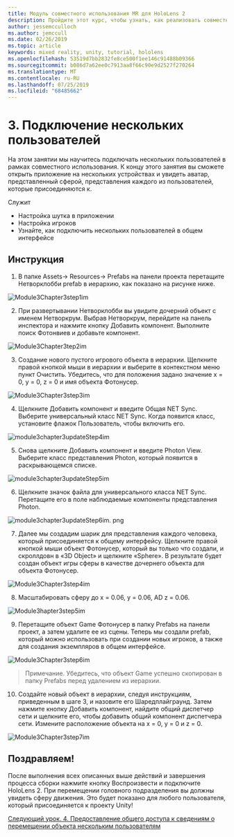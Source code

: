 ```yaml
---
title: Модуль совместного использования MR для HoloLens 2
description: Пройдите этот курс, чтобы узнать, как реализовать совместное использование нескольких пользователей в приложении HoloLens 2.
author: jessemcculloch
ms.author: jemccull
ms.date: 02/26/2019
ms.topic: article
keywords: mixed reality, unity, tutorial, hololens
ms.openlocfilehash: 53519d7bb2832fe8ce500f1ee146c91488b09366
ms.sourcegitcommit: b086d7a62ee0c7913aa8f66c90e9d2527f270264
ms.translationtype: MT
ms.contentlocale: ru-RU
ms.lasthandoff: 07/25/2019
ms.locfileid: "68485662"
---
```

# <a name="3-connecting-multiple-users"></a>3. Подключение нескольких пользователей

На этом занятии мы научитесь подключать нескольких пользователей в рамках совместного использования. К концу этого занятия вы сможете открыть приложение на нескольких устройствах и увидеть аватар, представленный сферой, представления каждого из пользователей, которые присоединяются к. 

Служит

- Настройка шутка в приложении
- Настройка игроков
- Узнайте, как подключить нескольких пользователей в общем интерфейсе

## <a name="instructions"></a>Инструкция

1. В папке Assets-> Resources-> Prefabs на панели проекта перетащите Нетворклобби prefab в иерархию, как показано на рисунке ниже.

![Module3Chapter3step1im](images/module3chapter3step1im.PNG)

2. При развертывании Нетворклобби вы увидите дочерний объект с именем Нетворкрум. Выбрав Нетворкрум, перейдите на панель инспектора и нажмите кнопку Добавить компонент. Выполните поиск Фотонвиев и добавьте компонент.

![Module3Chapter3tep2im](images/module3chapter3step2im.PNG)

3. Создание нового пустого игрового объекта в иерархии. Щелкните правой кнопкой мыши в иерархии и выберите в контекстном меню пункт Очистить. Убедитесь, что для положения задано значение x = 0, y = 0, z = 0 и имя объекта Фотонусер.

![Module3Chapter3step3im](images/module3chapter3step3im.PNG)

4. Щелкните Добавить компонент и введите Общая NET Sync. Выберите универсальный класс NET Sync. Когда появится класс, установите флажок Пользователь, чтобы включить его. 

![module3chapter3updateStep4im](images/module3chapter3updateStep4im.png)

5. Снова щелкните Добавить компонент и введите Photon View. Выберите класс представления Photon, который появится в раскрывающемся списке.

![module3chapter3updateStep5im](images/module3chapter3updateStep5im.png)

6. Щелкните значок файла для универсального класса NET Sync. Перетащите его в поле наблюдаемые компоненты представления Photon. 

![module3chapter3updateStep6im. png](images/module3chapter3updateStep6im.png) 

7. Далее мы создадим шарик для представления каждого человека, который присоединяется к общему интерфейсу. Щелкните правой кнопкой мыши объект Фотонусер, который вы только что создали, и скроллдовн в «3D Object» и щелкните «Sphere». В результате будет создан объект игры сферы в качестве дочернего объекта для объекта Фотонусер.

![Module3Chapter3step4im](images/module3chapter3step4im.PNG)

8. Масштабировать сферу до x = 0.06, y = 0.06, AD z = 0.06.

![Module3hapter3step5im](images/module3chapter3step5im.PNG)

9. Перетащите объект Game Фотонусер в папку Prefabs на панели проект, а затем удалите ее из сцены. Теперь мы создали prefab, который можно использовать при создании новых игроков, а также для создания экземпляров в общем интерфейсе.

![Module3Chapter3step6im](images/module3chapter3step6im.PNG)

> Примечание. Убедитесь, что объект Game успешно скопирован в папку Prefabs перед удалением из иерархии.

10. Создайте новый объект в иерархии, следуя инструкциям, приведенным в шаге 3, и назовите его Шаредплайграунд. Затем нажмите кнопку Добавить компонент, найдите общий диспетчер сети и щелкните его, чтобы добавить общий компонент диспетчера сети. Измените расположение объекта на x = 0, y = 0 и z = 0.

![Module3Chapter3step7im](images/module3chapter3step7im.PNG)


## <a name="congratulations"></a>Поздравляем!

После выполнения всех описанных выше действий и завершения процесса сборки нажмите кнопку Воспроизвести и подключите HoloLens 2. При перемещении головного подразделения вы должны увидеть сферу движения. Это будет показано для любого пользователя, который присоединяется к проекту Unity!

[Следующий урок. 4. Предоставление общего доступа к сведениям о перемещении объекта нескольким пользователям](mrlearning-sharing(photon)-ch4.md)

